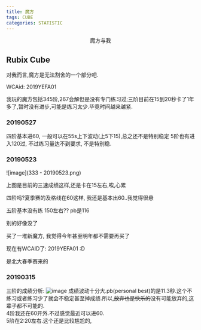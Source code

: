 ```yaml
---
title: 魔方
tags: CUBE
categories: STATISTIC
---
```

<p align = "center">魔方与我</p>
<!--more-->

## Rubix Cube

对我而言,魔方是无法割舍的一个部分吧.

WCAid: 2019YEFA01

我玩的魔方包括345阶,267会解但是没有专门练习过;三阶目前在15到20秒卡了1年多了,暂时没有进步,可能是练习太少.毕竟时间越来越紧.

### 20190527

四阶基本进60, 一般可以在55s上下波动(上5下15),总之还不是特别稳定
5阶也有进入120过, 不过练习量达不到要求, 不是特别稳.

### 20190523

![image](333 - 20190523.png)

上图是目前的三速成绩这样,还是卡在15左右,唉,心累

四阶吗?夏季赛的及格线在60这样, 我还是基本出60..我觉得很悬

五阶基本没有练 150左右?? pb是116

别的好像没了

买了一堆新魔方, 我觉得今年甚至明年都不需要再买了

现在有WCAID了: 2019YEFA01 :D

是北大春季赛来的

### 20190315

三阶的成绩分析:
![image](3.png)
成绩波动十分大.pb(personal best)的是11.3秒.这个不练习或者练习少了就会不稳定甚至掉成绩.所以,~~放弃也是快乐的~~没有可能放弃的,这辈子都不可能的.  
4阶我还在60开外.不过感觉最近可以进60.  
5阶在2:20左右.这个还是比较尴尬的,